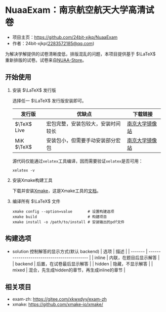 # NuaaExam：南京航空航天大学高清试卷

- 项目主页：<https://github.com/24bit-xjkp/NuaaExam>
- 作者：24bit-xjkp(<2283572185@qq.com>)

为解决学解提供的试卷清晰度低，排版混乱的问题，本项目提供基于 $\LaTeX$ 重新排版的试卷。试卷来自[NUAA-Store](https://nuaa.store/)。

## 开始使用

1. 安装 $\LaTeX$ 发行版

   选择任一 $\LaTeX$ 发行版安装即可。

   | 发行版      | 优缺点                             | 下载链接                                                                 |
   | ----------- | ---------------------------------- | ------------------------------------------------------------------------ |
   | $\TeX$ Live | 宏包完整，安装包较大，安装时间较长 | [南京大学镜像站](<https://mirrors.nju.edu.cn/CTAN/systems/texlive/>)      |
   | MiK $\TeX$  | 安装包小，但需要手动安装部分宏包   | [南京大学镜像站](<https://mirrors.nju.edu.cn/CTAN/systems/win32/miktex/>) |

   源代码仅能通过`xelatex`工具编译，因而需要验证`xelatex`是否可用：

   ```shell
   xelatex -v
   ```

2. 安装Xmake构建工具

   下载并安装[Xmake](<https://xmake.io/#/zh-cn/guide/installation>)，这是Xmake工具的[文档](<https://xmake.io/#/zh-cn/>)。

3. 编译所有 $\LaTeX$ 文件

   ```shell
   xmake config --option=value       # 设置构建选项
   xmake build                       # 构建项目
   xmake install -o /path/to/install # 安装输出的pdf文件
   ```

## 构建选项

- solution 控制解答的显示方式(默认 backend)
   | 选项    | 描述                                         |
   | ------- | -------------------------------------------- |
   | inline  | 内联，在题目后显示解答                       |
   | backend | 后置，在试卷最后显示解答                     |
   | hidden  | 隐藏，不显示解答                             |
   | mixed   | 混合，先生成hidden的章节，再生成inline的章节 |

## 相关项目

- exam-zh: <https://gitee.com/xkwxdyy/exam-zh>
- xmake: <https://github.com/xmake-io/xmake/>
